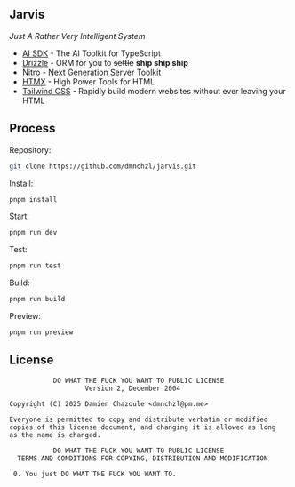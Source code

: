 ## Jarvis

_Just A Rather Very Intelligent System_

- [AI SDK](https://ai-sdk.dev) - The AI Toolkit for TypeScript
- [Drizzle](https://orm.drizzle.team) - ORM for you to ~~settle~~ **ship ship ship**
- [Nitro](https://nitro.build) - Next Generation Server Toolkit
- [HTMX](https://htmx.org) - High Power Tools for HTML
- [Tailwind CSS](https://tailwindcss.com) - Rapidly build modern websites without ever leaving your HTML

## Process

Repository:

```bash
git clone https://github.com/dmnchzl/jarvis.git
```

Install:

```bash
pnpm install
```

Start:

```bash
pnpm run dev
```

Test:

```bash
pnpm run test
```

Build:

```bash
pnpm run build
```

Preview:

```bash
pnpm run preview
```

## License

```
           DO WHAT THE FUCK YOU WANT TO PUBLIC LICENSE
                   Version 2, December 2004

Copyright (C) 2025 Damien Chazoule <dmnchzl@pm.me>

Everyone is permitted to copy and distribute verbatim or modified
copies of this license document, and changing it is allowed as long
as the name is changed.

           DO WHAT THE FUCK YOU WANT TO PUBLIC LICENSE
  TERMS AND CONDITIONS FOR COPYING, DISTRIBUTION AND MODIFICATION

 0. You just DO WHAT THE FUCK YOU WANT TO.
```
